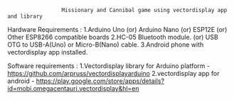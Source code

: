 
                     Missionary and Cannibal game using vectordisplay app and library 
                     
                     
                     
                     
Hardware Requirements : 
1.Arduino Uno (or) Arduino Nano (or) ESP12E (or) Other ESP8266 compatible boards
2.HC-05 Bluetooth module. (or) USB OTG to USB-A(Uno) or Micro-B(Nano) cable.
3.Android phone with vectordisplay app installed.
                         
                         
Software requirements :
1.Vectordisplay library for Arduino platform - https://github.com/arpruss/vectordisplayarduino
2.vectordisplay app for android  - https://play.google.com/store/apps/details?id=mobi.omegacentauri.vectordisplay&hl=en

